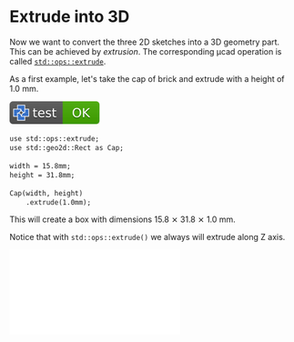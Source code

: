 # Extrude into 3D

Now we want to convert the three 2D sketches into a 3D geometry part.
This can be achieved by *extrusion*.
The corresponding µcad operation is called
[`std::ops::extrude`](../libs/std/ops/extrude.md).

As a first example, let's take the cap of brick and extrude with a height of 1.0 mm.

[![test](.test/extrude_cap.svg)](.test/extrude_cap.log)

```µcad,extrude_cap
use std::ops::extrude;
use std::geo2d::Rect as Cap;

width = 15.8mm;
height = 31.8mm;

Cap(width, height)
    .extrude(1.0mm);
```

This will create a box with dimensions 15.8 ⨯ 31.8 ⨯ 1.0 mm.

Notice that with `std::ops::extrude()` we always will extrude along Z axis.

![Picture](.test/extrude_cap-out.stl)
